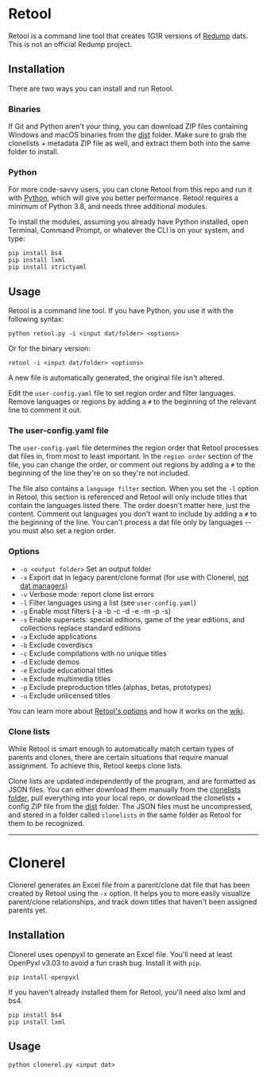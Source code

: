 # Retool

Retool is a command line tool that creates 1G1R versions of
[Redump](http://redump.org/) dats. This is not an official Redump project.

## Installation

There are two ways you can install and run Retool.

### Binaries

If Git and Python aren't your thing, you can download ZIP files containing
Windows and macOS binaries from the
[dist](https://github.com/unexpectedpanda/retool/tree/master/dist) folder. Make
sure to grab the clonelists + metadata ZIP file as well, and extract them both
into the same folder to install.

### Python

For more code-savvy users, you can clone Retool from this repo and run it with
[Python](https://www.python.org/), which will give you better performance.
Retool requires a minimum of Python 3.8, and needs three additional modules.

To install the modules, assuming you already have Python installed, open
Terminal, Command Prompt, or whatever the CLI is on your system, and type:

```
pip install bs4
pip install lxml
pip install strictyaml
```

## Usage

Retool is a command line tool. If you have Python, you use it with the
following syntax:

```
python retool.py -i <input dat/folder> <options>
```

Or for the binary version:

```
retool -i <input dat/folder> <options>
```

A new file is automatically generated, the original file isn't altered.

Edit the `user-config.yaml` file to set region order and filter languages.
Remove languages or regions by adding a `#` to the beginning of the relevant
line to comment it out.

### The user-config.yaml file

The `user-config.yaml` file determines the region order that Retool processes
dat files in, from most to least important. In the `region order` section of
the file, you can change the order, or comment out regions by adding a `#` to
the beginning of the line they're on so they're not included.

The file also contains a `language filter` section. When you set the `-l`
option in Retool, this section is referenced and Retool will only include
titles that contain the languages listed there. The order doesn't matter here,
just the content. Comment out languages you don't want to include by adding a
`#` to the beginning of the line. You can't process a dat file only by
languages -- you must also set a region order.

### Options

* `-o <output folder>` Set an output folder
* `-x` Export dat in legacy parent/clone format
  (for use with Clonerel, [not dat managers](/unexpectedpanda/retool/wiki/Usage-and-options#export-in-legacy-parentclone-dat-form))
* `-v` Verbose mode: report clone list errors
* `-l` Filter languages using a list (see `user-config.yaml`)
* `-g` Enable most filters (-a -b -c -d -e -m -p -s)
* `-s` Enable supersets: special editions, game of the year
  editions, and collections replace standard editions
* `-a` Exclude applications
* `-b` Exclude coverdiscs
* `-c` Exclude compilations with no unique titles
* `-d` Exclude demos
* `-e` Exclude educational titles
* `-m` Exclude multimedia titles
* `-p` Exclude preproduction titles (alphas, betas, prototypes)
* `-u` Exclude unlicensed titles

You can learn more about
[Retool's options](https://github.com/unexpectedpanda/retool/wiki/Usage-and-options#More-options-information)
and how it works on the [wiki](https://github.com/unexpectedpanda/retool/wiki/).

### Clone lists

While Retool is smart enough to automatically match certain types of parents and
clones, there are certain situations that require manual assignment. To achieve
this, Retool keeps clone lists.

Clone lists are updated independently of the program, and are formatted as JSON
files. You can either download them manually from the
[clonelists folder](https://github.com/unexpectedpanda/retool/tree/master/clonelists),
pull everything into your local repo, or download the clonelists + config ZIP file
from the
[dist](https://github.com/unexpectedpanda/retool/tree/master/dist) folder. The
JSON files must be uncompressed, and stored in a folder called `clonelists` in the
same folder as Retool for them to be recognized.

<hr>

# Clonerel

Clonerel generates an Excel file from a parent/clone dat file that has been
created by Retool using the `-x` option. It helps you to more easily
visualize parent/clone relationships, and track down titles that haven't
been assigned parents yet.

## Installation

Clonerel uses openpyxl to generate an Excel file. You'll need at least OpenPyxl
v3.03 to avoid a fun crash bug. Install it with `pip`.

```
pip install openpyxl
```

If you haven't already installed them for Retool, you'll need also lxml and
bs4.

```
pip install bs4
pip install lxml
```

## Usage

```
python clonerel.py <input dat>
```